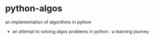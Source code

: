 # python-algos

an implementation of algorithms in python

- an attempt to solving algos problems in python : a learning journey

